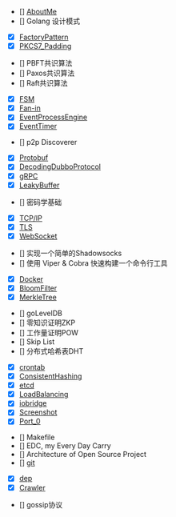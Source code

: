 - [] [AboutMe](AboutMe.md)
- [] Golang 设计模式
- [x] [FactoryPattern](FactoryPattern.md)
- [x] [PKCS7_Padding](PKCS7_Padding.md)
- [] PBFT共识算法
- [] Paxos共识算法
- [] Raft共识算法
- [x] [FSM](FSM.md)
- [x] [Fan-in](Fanin.md)
- [x] [EventProcessEngine](EventProcessEngine.md)
- [x] [EventTimer](EventTimer.md)
- [] p2p Discoverer
- [x] [Protobuf](Protobuf.md)
- [x] [DecodingDubboProtocol](DecodingDubboProtocol.md)
- [x] [gRPC](gRPC.md)
- [x] [LeakyBuffer](LeakyBuffer.md)
- [] 密码学基础
- [x] [TCP/IP](TCP_IP.md)
- [x] [TLS](TLS.md)
- [x] [WebSocket](WebSocket.md)
- [] 实现一个简单的Shadowsocks
- [] 使用 Viper & Cobra 快速构建一个命令行工具
- [x] [Docker](Docker.md)
- [x] [BloomFilter](BloomFilter.md)
- [x] [MerkleTree](MerkleTree.md)
- [] goLevelDB
- [] 零知识证明ZKP
- [] 工作量证明POW
- [] Skip List
- [] 分布式哈希表DHT
- [x] [crontab](Crontab.md)
- [x] [ConsistentHashing](ConsistentHashing.md)
- [x] [etcd](etcd.md)
- [x] [LoadBalancing](LoadBalancing.md)
- [x] [iobridge](iobridge.md)
- [x] [Screenshot](Screenshot.md)
- [x] [Port_0](Port_0.md)
- [] Makefile
- [] EDC, my Every Day Carry
- [] Architecture of Open Source Project
- [] [git](git.md)
- [x] [dep](dep.md)
- [x] [Crawler](Crawler.md)
- [] gossip协议

